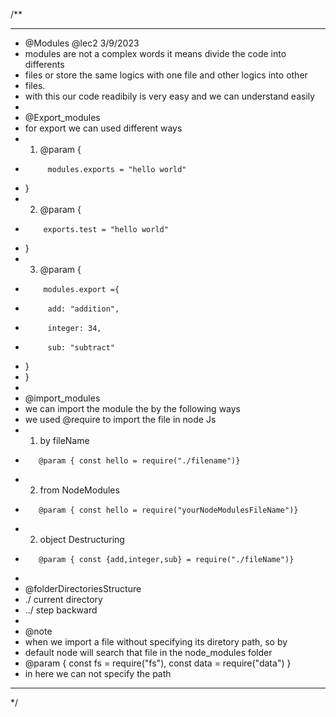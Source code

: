 /**
 ************************************************************************
 * @Modules                       @lec2                           3/9/2023
 *  modules are not a complex words it means divide the code into differents 
 *  files or store the same logics with one file and other logics into other
 *  files.
 *  with this our code readibily is very easy and we can understand easily
 * 
 * @Export_modules
 *    for export we can used different ways
 *    1) @param { 
 *          modules.exports = "hello world"
 *    }
 *    2) @param { 
 *         exports.test = "hello world"
 *    }
 *    3) @param { 
 *         modules.export ={
 *          add: "addition",
 *          integer: 34,
 *          sub: "subtract"
 *    }
 *    }
 * 
 * @import_modules
 *    we can import the module the by the following ways
 *    we used @require to import the file in node Js
 *    1) by fileName
 *        @param { const hello = require("./filename")}
 *    2) from NodeModules
 *        @param { const hello = require("yourNodeModulesFileName")}
 *    2) object Destructuring
 *        @param { const {add,integer,sub} = require("./fileName")}
 * 
 * @folderDirectoriesStructure
 *   ./   current directory 
 *   ../   step backward 
 * 
 * @note
 *   when we import a file without specifying its diretory path, so by
 *   default node will search that file in the node_modules folder
 *   @param { const fs = require("fs"), const data = require("data")  }
 *   in here we can not specify the path 
 ************************************************************************
 */